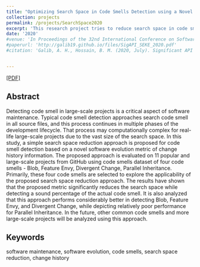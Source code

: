 ```yaml
---
title: "Optimizing Search Space in Code Smells Detection using a Novel Metric"
collection: projects
permalink: /projects/SearchSpace2020
excerpt: 'This research project tries to reduce search space in code smells detection using a novel metric called - NCPC, while maintaining the performance of code smells detection. Manuscript in Preparation. '
date: '2020'
#venue: 'In Proceedings of the 32nd International Conference on Software Engineering Knowledge Engineering, 2020 (SEKE 2020)'
#paperurl: 'http://galib19.github.io/files/SigAPI_SEKE_2020.pdf'
#citation: 'Galib, A. H., Hossain, B. M. (2020, July). Significant API Calls in Android Malware Detection (Using Feature Selection Techniques and Correlation Based Feature Elimination). In Proceedings of the 32nd International Conference on Software Engineering Knowledge Engineering (pp.566-571).'


---
```


[[PDF]](http://galib19.github.io/files/SearchSpace2020.pdf)
## Abstract 

Detecting code smell in large-scale projects is a
critical aspect of software maintenance. Typical code smell
detection approaches search code smell in all source files, and
this process continues in multiple phases of the development lifecycle. That process may computationally complex for real-life
large-scale projects due to the vast size of the search space. In this
study, a simple search space reduction approach is proposed for
code smell detection based on a novel software evolution metric of
change history information. The proposed approach is evaluated
on 11 popular and large-scale projects from GitHub using code
smells dataset of four code smells - Blob, Feature Envy, Divergent
Change, Parallel Inheritance. Primarily, these four code smells
are selected to explore the applicability of the proposed search
space reduction approach. The results have shown that the
proposed metric significantly reduces the search space while
detecting a sound percentage of the actual code smell. It is
also analyzed that this approach performs considerably better
in detecting Blob, Feature Envy, and Divergent Change, while
depicting relatively poor performance for Parallel Inheritance.
In the future, other common code smells and more large-scale
projects will be analyzed using this approach.


## Keywords 

software maintenance, software evolution, code
smells, search space reduction, change history